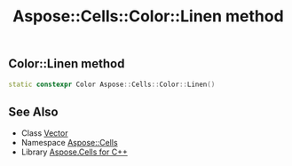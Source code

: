 ﻿---
title: Aspose::Cells::Color::Linen method
linktitle: Linen
second_title: Aspose.Cells for C++ API Reference
description: 'How to use Linen method of Aspose::Cells::Color class in C++.'
type: docs
weight: 10700
url: /cpp/aspose.cells/color/linen/
---
## Color::Linen method




```cpp
static constexpr Color Aspose::Cells::Color::Linen()
```

## See Also

* Class [Vector](../../vector/)
* Namespace [Aspose::Cells](../../)
* Library [Aspose.Cells for C++](../../../)
